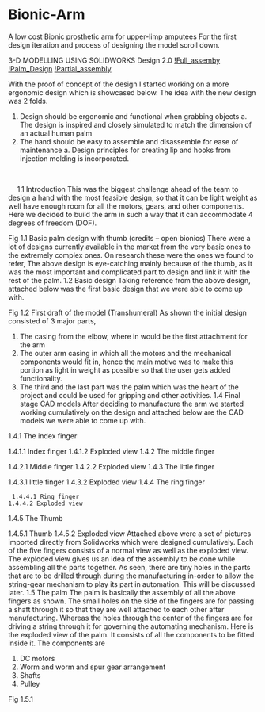 # Bionic-Arm
A low cost Bionic prosthetic arm for upper-limp amputees
For the first design iteration and process of designing the model scroll down.

3-D MODELLING USING SOLIDWORKS
Design 2.0
[!Full_assemby](Design/Images/Palm_Assembly_2.0.JPG)
[!Palm_Design](Design/Images/Palm2.1_Partial.JPG)
[!Partial_assembly](Design/Images/Palm_Assembly_2.0_Partial.JPG)

With the proof of concept of the design I started working on a more ergonomic design which is showcased below. The idea with the new design was 2 folds.
1.	Design should be ergonomic and functional when grabbing objects
a.	The design is inspired and closely simulated to match the dimension of an actual human palm
2.	The hand should be easy to assemble and disassemble for ease of maintenance
a.	Design principles for creating lip and hooks from injection molding is incorporated.


 

 
1.1 Introduction
This was the biggest challenge ahead of the team to design a hand with the most feasible design, so that it can be light weight as well have enough room for all the motors, gears, and other components. Here we decided to build the arm in such a way that it can accommodate 4 degrees of freedom (DOF).
 
Fig 1.1 Basic palm design with thumb (credits – open bionics)
There were a lot of designs currently available in the market from the very basic ones to the extremely complex ones. On research these were the ones we found to refer,
The above design is eye-catching mainly because of the thumb, as it was the most important and complicated part to design and link it with the rest of the palm.
1.2 Basic design
Taking reference from the above design, attached below was the first basic design that we were able to come up with.

                       












   



Fig 1.2 First draft of the model (Transhumeral)
As shown the initial design consisted of 3 major parts,
1) The casing from the elbow, where in would be the first attachment for the arm
2) The outer arm casing in which all the motors and the mechanical components would fit in, hence the main motive was to make this portion as light in weight as possible so that the user gets added functionality.
3) The third and the last part was the palm which was the heart of the project and could be used for gripping and other activities.
1.4 Final stage CAD models
After deciding to manufacture the arm we started working cumulatively on the design and attached below are the CAD models we were able to come up with.

1.4.1 The index finger
                                                                   
1.4.1.1 Index finger                                                                    1.4.1.2 Exploded view
1.4.2 The middle finger
                                                                    
1.4.2.1 Middle finger                                                                    1.4.2.2 Exploded view
1.4.3 The little finger
                                                                                               
1.4.3.1 little finger                                                                           1.4.3.2 Exploded view
1.4.4 The ring finger
                                                               
     1.4.4.1 Ring finger                                                                 1.4.4.2 Exploded view 
1.4.5 The Thumb
                                                      
1.4.5.1 Thumb                                                                           1.4.5.2 Exploded view
Attached above were a set of pictures imported directly from Solidworks which were designed cumulatively. Each of the five fingers consists of a normal view as well as the exploded view. The exploded view gives us an idea of the assembly to be done while assembling all the parts together.
As seen, there are tiny holes in the parts that are to be drilled through during the manufacturing in-order to allow the string-gear mechanism to play its part in automation. This will be discussed later.
1.5 The palm
The palm is basically the assembly of all the above fingers as shown. The small holes on the side of the fingers are for passing a shaft through it so that they are well attached to each other after manufacturing. Whereas the holes through the center of the fingers are for driving a string through it for governing the automating mechanism.
Here is the exploded view of the palm. It consists of all the components to be fitted inside it. The components are
1)	DC motors
2)	Worm and worm and spur gear arrangement
3)	Shafts
4)	Pulley 

 
Fig 1.5.1










